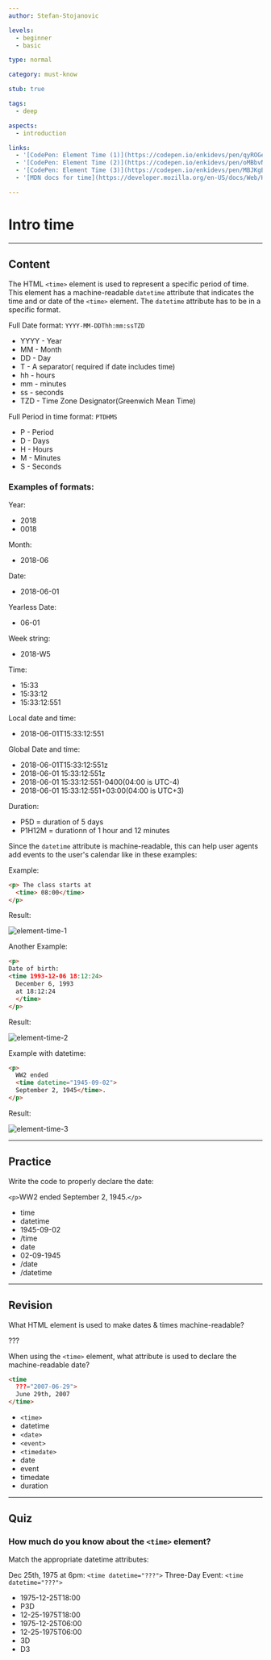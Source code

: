 ```yaml
---
author: Stefan-Stojanovic

levels:
  - beginner
  - basic

type: normal

category: must-know

stub: true

tags:
  - deep

aspects:
  - introduction

links:
  - '[CodePen: Element Time (1)](https://codepen.io/enkidevs/pen/qyROGe){code}'
  - '[CodePen: Element Time (2)](https://codepen.io/enkidevs/pen/oMBbvN){code}'
  - '[CodePen: Element Time (3)](https://codepen.io/enkidevs/pen/MBJKgB){code}'
  - '[MDN docs for time](https://developer.mozilla.org/en-US/docs/Web/HTML/Element/time){website}'

---
```

# Intro time
---
## Content

The HTML `<time>` element is used to represent a specific period of time. This element has a machine-readable `datetime` attribute that indicates the time and or date of the `<time>` element. The `datetime` attribute has to be in a specific format.

Full Date format: `YYYY-MM-DDThh:mm:ssTZD`

* YYYY -  Year
* MM   -  Month
* DD   -  Day
* T    -  A separator( required if date includes time)
* hh   -  hours
* mm   -  minutes
* ss   -  seconds
* TZD  -  Time Zone Designator(Greenwich Mean Time)

Full Period in time format: `PTDHMS`

* P    -  Period
* D    -  Days
* H    -  Hours
* M    -  Minutes
* S    -  Seconds


### Examples of formats:

Year:
  - 2018
  - 0018

Month:
  - 2018-06

Date:
  - 2018-06-01

Yearless Date:
  - 06-01

Week string:
  - 2018-W5

Time:
  - 15:33
  - 15:33:12
  - 15:33:12:551

Local date and time:
  - 2018-06-01T15:33:12:551

Global Date and time:
  - 2018-06-01T15:33:12:551z
  - 2018-06-01 15:33:12:551z
  - 2018-06-01 15:33:12:551-0400(04:00 is UTC-4)
  - 2018-06-01 15:33:12:551+03:00(04:00 is UTC+3)

Duration:
  - P5D = duration of 5 days
  - P1H12M = durationn of 1 hour and 12 minutes


Since the `datetime` attribute is machine-readable, this can help user agents add events to the user's calendar like in these examples:

Example:
```html
<p> The class starts at
  <time> 08:00</time>
</p>
```
Result:

![element-time-1](%3Csvg%20xmlns%3D%22http%3A%2F%2Fwww.w3.org%2F2000%2Fsvg%22%20width%3D%22320%22%20height%3D%2256%22%3E%3Cg%20fill%3D%22none%22%20fill-rule%3D%22evenodd%22%3E%3Crect%20width%3D%22320%22%20height%3D%2256%22%20fill%3D%22%23FFF%22%20rx%3D%229%22%2F%3E%3Ctext%20fill%3D%22%23000%22%20font-family%3D%22Roboto-Regular%2C%20Roboto%22%20font-size%3D%2216%22%3E%3Ctspan%20x%3D%2220%22%20y%3D%2234%22%3EThe%20class%20starts%20at%2008%3A00.%3C%2Ftspan%3E%3C%2Ftext%3E%3C%2Fg%3E%3C%2Fsvg%3E)

Another Example:
```html
<p>
Date of birth:
<time 1993-12-06 18:12:24>
  December 6, 1993
  at 18:12:24
  </time>
</p>
```
Result:

![element-time-2](%3Csvg%20xmlns%3D%22http%3A%2F%2Fwww.w3.org%2F2000%2Fsvg%22%20width%3D%22320%22%20height%3D%2273%22%3E%3Cg%20fill%3D%22none%22%20fill-rule%3D%22evenodd%22%3E%3Crect%20width%3D%22320%22%20height%3D%2273%22%20fill%3D%22%23FFF%22%20rx%3D%229%22%2F%3E%3Ctext%20fill%3D%22%23000%22%20font-family%3D%22Roboto-Regular%2C%20Roboto%22%20font-size%3D%2216%22%3E%3Ctspan%20x%3D%2220%22%20y%3D%2234%22%3EDate%20of%20birth%3A%20December%206%2C%201993%20at%20%3C%2Ftspan%3E%20%3Ctspan%20x%3D%2220%22%20y%3D%2253%22%3E18%3A12%3A24%3C%2Ftspan%3E%3C%2Ftext%3E%3C%2Fg%3E%3C%2Fsvg%3E)

Example with datetime:
```html
<p>
  WW2 ended
  <time datetime="1945-09-02">
  September 2, 1945</time>.
</p>
```
Result:

![element-time-3](%3Csvg%20xmlns%3D%22http%3A%2F%2Fwww.w3.org%2F2000%2Fsvg%22%20width%3D%22320%22%20height%3D%2256%22%3E%3Cg%20fill%3D%22none%22%20fill-rule%3D%22evenodd%22%3E%3Crect%20width%3D%22320%22%20height%3D%2256%22%20fill%3D%22%23FFF%22%20rx%3D%229%22%2F%3E%3Ctext%20fill%3D%22%23000%22%20font-family%3D%22Roboto-Regular%2C%20Roboto%22%20font-size%3D%2216%22%3E%3Ctspan%20x%3D%2220%22%20y%3D%2234%22%3EWW2%20ended%20September%202%2C%201945.%3C%2Ftspan%3E%3C%2Ftext%3E%3C%2Fg%3E%3C%2Fsvg%3E)

---
## Practice

Write the code to properly declare the date:  

`<p>`WW2 ended <??? ???="???">September 2, 1945<???>.`</p>`

* time
* datetime
* 1945-09-02
* /time
* date
* 02-09-1945
* /date
* /datetime

---
## Revision

What HTML element is used to make dates & times machine-readable?

???

When using the `<time>` element, what attribute is used to declare the machine-readable date?

```html
<time
  ???="2007-06-29">
  June 29th, 2007
</time>
```

* `<time>`
* datetime
* `<date>`
* `<event>`
* `<timedate>`
* date
* event
* timedate
* duration


---
## Quiz

### How much do you know about the `<time>` element?

Match the appropriate datetime attributes:

Dec 25th, 1975 at 6pm: `<time datetime="???">`
Three-Day Event: `<time datetime="???">`

* 1975-12-25T18:00
* P3D
* 12-25-1975T18:00
* 1975-12-25T06:00
* 12-25-1975T06:00
* 3D
* D3
